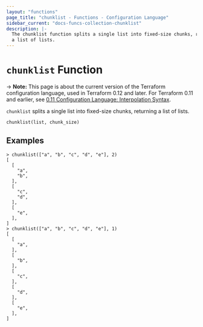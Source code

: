 ```yaml
---
layout: "functions"
page_title: "chunklist - Functions - Configuration Language"
sidebar_current: "docs-funcs-collection-chunklist"
description: |-
  The chunklist function splits a single list into fixed-size chunks, returning
  a list of lists.
---
```


# `chunklist` Function

-> **Note:** This page is about the current version of the Terraform
configuration language, used in Terraform 0.12 and later. For Terraform 0.11 and
earlier, see
[0.11 Configuration Language: Interpolation Syntax](../configuration-0-11/interpolation.html).

`chunklist` splits a single list into fixed-size chunks, returning a list
of lists.

```hcl
chunklist(list, chunk_size)
```

## Examples

```
> chunklist(["a", "b", "c", "d", "e"], 2)
[
  [
    "a",
    "b",
  ],
  [
    "c",
    "d",
  ],
  [
    "e",
  ],
]
> chunklist(["a", "b", "c", "d", "e"], 1)
[
  [
    "a",
  ],
  [
    "b",
  ],
  [
    "c",
  ],
  [
    "d",
  ],
  [
    "e",
  ],
]
```
